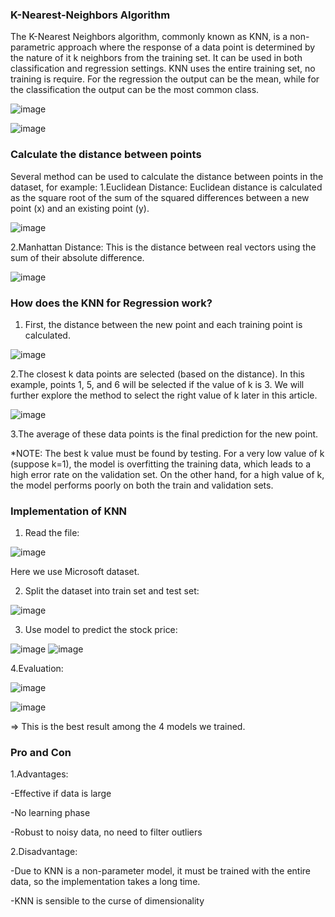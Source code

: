 ### K-Nearest-Neighbors Algorithm

The K-Nearest Neighbors algorithm, commonly known as KNN, is a non-parametric approach where the response of a data point is determined by the nature of it
k neighbors from the training set. It can be used in both classification and regression settings. KNN uses the entire training set, no training is require.
For the regression the output can be the mean, while for the classification the output can be the most common class.

![image](https://github.com/ktuanPT373/STOCK-PRICE-PREDICTION/blob/main/Script%20for%20making%20slides/Basic_KNN1.png)

![image](https://github.com/ktuanPT373/STOCK-PRICE-PREDICTION/blob/main/Script%20for%20making%20slides/Basic_KNN2.png)

### Calculate the distance between points

Several method can be used to calculate the distance between points in the dataset, for example:
1.Euclidean Distance: Euclidean distance is calculated as the square root of the sum of the squared differences between a new point (x) and an existing point (y).

![image](https://github.com/ktuanPT373/STOCK-PRICE-PREDICTION/blob/main/Script%20for%20making%20slides/Euclid%20Distance.png)

2.Manhattan Distance: This is the distance between real vectors using the sum of their absolute difference.

![image](https://github.com/ktuanPT373/STOCK-PRICE-PREDICTION/blob/main/Script%20for%20making%20slides/Manhattan%20Distance.png)

### How does the KNN for Regression work?
1. First, the distance between the new point and each training point is calculated.

![image](https://github.com/ktuanPT373/STOCK-PRICE-PREDICTION/blob/main/Script%20for%20making%20slides/Work_1.png)

2.The closest k data points are selected (based on the distance). In this example, points 1, 5, and 6 will be selected if the value of k is 3. We will further explore the method to select the right value of k later in this article.

![image](https://github.com/ktuanPT373/STOCK-PRICE-PREDICTION/blob/main/Script%20for%20making%20slides/Work_2.png)

3.The average of these data points is the final prediction for the new point.

*NOTE: The best k value must be found by testing. For a very low value of k (suppose k=1), the model is overfitting the training data, which leads to a high error rate on the validation set. On the other hand, for a high value of k, the model performs poorly on both the train and validation sets.

### Implementation of KNN

1. Read the file:

![image](https://github.com/ktuanPT373/STOCK-PRICE-PREDICTION/blob/main/Script%20for%20making%20slides/Read%20file.png)

Here we use Microsoft dataset.

2. Split the dataset into train set and test set:

![image](https://github.com/ktuanPT373/STOCK-PRICE-PREDICTION/blob/main/Script%20for%20making%20slides/Split%20dataset.png)

3. Use model to predict the stock price:

![image](https://github.com/ktuanPT373/STOCK-PRICE-PREDICTION/blob/main/Script%20for%20making%20slides/Use%20model%20to%20predict%20the%20stock%20price.png)
![image](https://github.com/ktuanPT373/STOCK-PRICE-PREDICTION/blob/main/Script%20for%20making%20slides/Use%20model%20to%20predict%20the%20stock%20price1.png)

4.Evaluation:

![image](https://github.com/ktuanPT373/STOCK-PRICE-PREDICTION/blob/main/Script%20for%20making%20slides/Plot.png)

![image](https://github.com/ktuanPT373/STOCK-PRICE-PREDICTION/blob/main/Script%20for%20making%20slides/Evaluation.png)

=> This is the best result among the 4 models we trained.

### Pro and Con

1.Advantages:

-Effective if data is large

-No learning phase

-Robust to noisy data, no need to filter outliers

2.Disadvantage:

-Due to KNN is a non-parameter model, it must be trained with the entire data, so the implementation takes a long time.

-KNN is sensible to the curse of dimensionality

